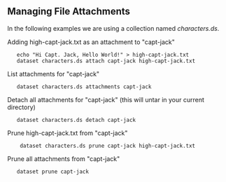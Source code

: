 
## Managing File Attachments

In the following examples we are using a collection named *characters.ds*.

Adding high-capt-jack.txt as an attachment to "capt-jack"

```shell
   echo "Hi Capt. Jack, Hello World!" > high-capt-jack.txt
   dataset characters.ds attach capt-jack high-capt-jack.txt
```

List attachments for "capt-jack"

```shell
   dataset characters.ds attachments capt-jack
```

Detach all attachments for "capt-jack" (this will untar in your current directory)

```shell
   dataset characters.ds detach capt-jack
```

Prune high-capt-jack.txt from "capt-jack"

```shell
    dataset characters.ds prune capt-jack high-capt-jack.txt
```

Prune all attachments from "capt-jack"

```shell
   dataset prune capt-jack
```

